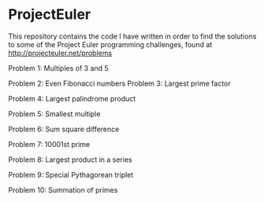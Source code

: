 ProjectEuler
============

This repository contains the code I have written in order to find the solutions 
to some of the Project Euler programming challenges, 
found at http://projecteuler.net/problems


Problem 1: Multiples of 3 and 5

Problem 2: Even Fibonacci numbers
Problem 3: Largest prime factor

Problem 4: Largest palindrome product

Problem 5: Smallest multiple

Problem 6: Sum square difference

Problem 7: 10001st prime

Problem 8: Largest product in a series

Problem 9: Special Pythagorean triplet

Problem 10: Summation of primes 
